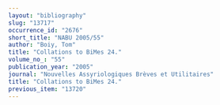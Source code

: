 ```yaml
---
layout: "bibliography"
slug: "13717"
occurrence_id: "2676"
short_title: "NABU 2005/55"
author: "Boiy, Tom"
title: "Collations to BiMes 24."
volume_no_: "55"
publication_year: "2005"
journal: "Nouvelles Assyriologiques Brèves et Utilitaires"
title: "Collations to BiMes 24."
previous_item: "13720"
---
```

